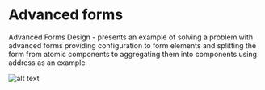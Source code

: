 # Advanced forms

Advanced Forms Design - presents an example of solving a problem 
with advanced forms providing configuration to form elements and 
splitting the form from atomic components to aggregating them 
into components using address as an example

![alt text](https://raw.githubusercontent.com/CrisBogucki/cb-advanced-forms/assets/img1.png?raw=true)
